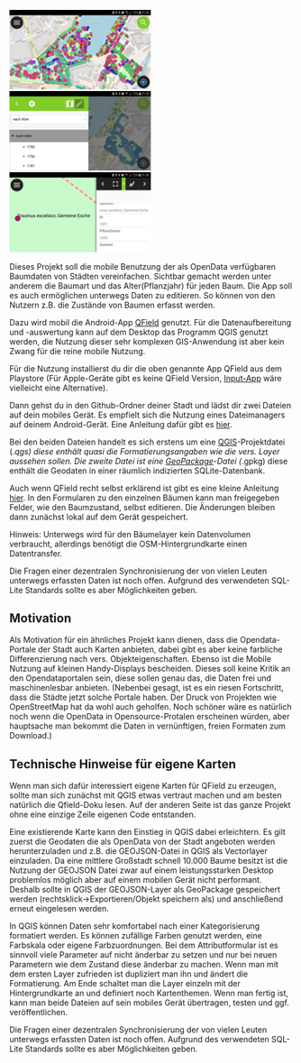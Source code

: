 <img src="https://github.com/kolossos/Trees-in-QField/raw/master/images/Screenshot_20200501-213206_QField.jpg" width="251" title="Bäume nach Art">  <img src="https://github.com/kolossos/Trees-in-QField/blob/master/images/Screenshot_20200501-213228_QField.jpg" width="251" title="Bäume nach Alter">  <img src="https://github.com/kolossos/Trees-in-QField/raw/master/images/Screenshot_20200501-213348_QField.jpg" width="251" title="editierbare Details als Formular">

Dieses Projekt soll die mobile Benutzung der als OpenData verfügbaren Baumdaten von Städten vereinfachen. 
Sichtbar gemacht werden unter anderem die Baumart und das Alter(Pflanzjahr) für jeden Baum. Die App soll es auch ermöglichen unterwegs Daten zu editieren. So können von den Nutzern z.B. die Zustände von Baumen erfasst werden. 

Dazu wird mobil die Android-App [QField](https://qfield.org/) genutzt. Für die Datenaufbereitung und -auswertung kann auf dem Desktop das Programm QGIS genutzt werden, die Nutzung dieser sehr komplexen GIS-Anwendung ist aber kein Zwang für die reine mobile Nutzung.

Für die Nutzung installierst du dir die oben genannte App QField aus dem Playstore (Für Apple-Geräte gibt es keine QField Version, [Input-App](https://github.com/lutraconsulting/input) wäre vielleicht eine Alternative).

Dann gehst du in den Github-Ordner deiner Stadt und lädst dir zwei Dateien auf dein mobiles Gerät. Es empfielt sich die Nutzung eines Dateimanagers auf deinem Android-Gerät.
Eine Anleitung dafür gibt es [hier](https://qfield.org/docs/project-management/project-selection.html).

Bei den beiden Dateien handelt es sich erstens um eine [QGIS](https://qgis.org)-Projektdatei (*.qgs) diese enthält quasi die Formatierungsangaben wie die vers. Layer aussehen sollen. Die zweite Datei ist eine [GeoPackage](https://de.wikipedia.org/wiki/GeoPackage)-Datei (*.gpkg) diese enthält die Geodaten in einer räumlich indizierten SQLite-Datenbank.  
 
Auch wenn QField recht selbst erklärend ist gibt es eine kleine Anleitung [hier](https://qfield.org/docs/user-guide/index.html).
In den Formularen zu den einzelnen Bäumen kann man freigegeben Felder, wie den Baumzustand, selbst editieren. Die Änderungen bleiben dann zunächst lokal auf dem Gerät gespeichert. 

Hinweis: Unterwegs wird für den Bäumelayer kein Datenvolumen verbraucht, allerdings benötigt die OSM-Hintergrundkarte einen Datentransfer.

Die Fragen einer dezentralen Synchronisierung der von vielen Leuten unterwegs erfassten Daten ist noch offen. Aufgrund des verwendeten SQL-Lite Standards sollte es aber Möglichkeiten geben. 

## Motivation
Als Motivation für ein ähnliches Projekt kann dienen, dass die Opendata-Portale der Stadt auch Karten anbieten, dabei gibt es aber keine farbliche Differenzierung nach vers. Objekteigenschaften. Ebenso ist die Mobile Nutzung auf kleinen Handy-Displays bescheiden. Dieses soll keine Kritik an den Opendataportalen sein, diese sollen genau das, die Daten frei und maschinenlesbar anbieten. (Nebenbei gesagt, ist es ein riesen Fortschritt, dass die Städte jetzt solche Portale haben. Der Druck von Projekten wie OpenStreetMap hat da wohl auch geholfen. Noch schöner wäre es natürlich noch wenn die OpenData in Opensource-Protalen erscheinen würden, aber hauptsache man bekommt die Daten in vernünftigen, freien Formaten zum Download.)      
 
## Technische Hinweise für eigene Karten 
Wenn man sich dafür interessiert eigene Karten für QField zu erzeugen, sollte man sich zunächst mit QGIS etwas vertraut machen und am besten natürlich die Qfield-Doku lesen. Auf der anderen Seite ist das ganze Projekt ohne eine einzige Zeile eigenen Code entstanden. 

Eine existierende Karte kann den Einstieg in QGIS dabei erleichtern. Es gilt zuerst die Geodaten die als OpenData von der Stadt angeboten werden herunterzuladen und z.B. die GEOJSON-Datei in QGIS als Vectorlayer einzuladen. Da eine mittlere Großstadt schnell 10.000 Baume besitzt ist die Nutzung der GEOJSON Datei zwar auf einem leistungsstarken Desktop problemlos möglich aber auf einem mobilen Gerät nicht performant. Deshalb sollte in QGIS der GEOJSON-Layer als GeoPackage gespeichert werden (rechtsklick->Exportieren/Objekt speichern als) und anschließend erneut eingelesen werden. 

In QGIS können Daten sehr komfortabel nach einer Kategorisierung formatiert werden. Es können zufällige Farben genutzt werden, eine Farbskala oder eigene Farbzuordnungen. Bei dem Attributformular ist es sinnvoll viele Parameter auf nicht änderbar zu setzen und nur bei neuen Parametern wie dem Zustand diese änderbar zu machen. Wenn man mit dem ersten Layer zufrieden ist dupliziert man ihn und ändert die Formatierung. Am Ende schaltet man die Layer einzeln mit der Hintergrundkarte an und definiert noch Kartenthemen. Wenn man fertig ist, kann man beide Dateien auf sein mobiles Gerät übertragen, testen und ggf. veröffentlichen. 

Die Fragen einer dezentralen Synchronisierung der von vielen Leuten unterwegs erfassten Daten ist noch offen. Aufgrund des verwendeten SQL-Lite Standards sollte es aber Möglichkeiten geben. 
